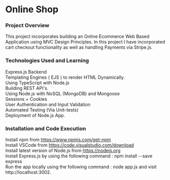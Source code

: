 # Online Shop 

### Project Overview 

This project incorporates building an Online Ecommerce Web Based Application using MVC Design Principles. In this project I have incorporated cart checkout functionality as well as handling Payments via Stripe.js.  

### Technologies Used and Learning 

Express.js Backend <br />
Templating Engines ( EJS ) to render HTML Dynamically. <br />
Using TypeScript with Node.js <br />
Building REST API's. <br />
Using Node.js with NoSQL (MongoDB) and Mongoose <br />
Sessions + Cookies <br />
User Authentication and Input Validation <br />
Automated Testing (Via Unit-tests) <br />
Deployment of Node.js App. 


### Installation and Code Execution

Install npm from https://www.npmjs.com/get-npm <br />
Install VSCode from https://code.visualstudio.com/download <br />
Install latest version of Node.js from https://nodejs.org <br />
Install Express.js by using the following command : npm install --save express <br />
Run the app locally using the following command : node app.js and visit http://localhost:3002.





